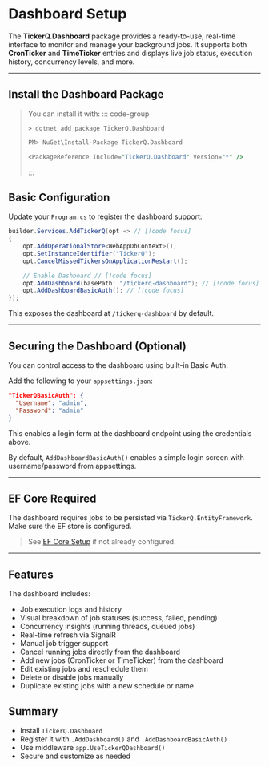 # Dashboard Setup

The **TickerQ.Dashboard** package provides a ready-to-use, real-time interface to monitor and manage your background jobs. It supports both **CronTicker** and **TimeTicker** entries and displays live job status, execution history, concurrency levels, and more.

---

## Install the Dashboard Package

>You can install it with:
>::: code-group
>```cli [.NET CLI]
>> dotnet add package TickerQ.Dashboard
>```
>```pm [Package Manager]
>PM> NuGet\Install-Package TickerQ.Dashboard
>```
>```pm [Package Reference]
><PackageReference Include="TickerQ.Dashboard" Version="*" />
>```
>:::

## Basic Configuration

Update your `Program.cs` to register the dashboard support:

```csharp
builder.Services.AddTickerQ(opt => // [!code focus]
{
    opt.AddOperationalStore<WebAppDbContext>();
    opt.SetInstanceIdentifier("TickerQ");
    opt.CancelMissedTickersOnApplicationRestart();

    // Enable Dashboard // [!code focus]
    opt.AddDashboard(basePath: "/tickerq-dashboard"); // [!code focus]
    opt.AddDashboardBasicAuth(); // [!code focus]
});
```

This exposes the dashboard at `/tickerq-dashboard` by default.

---

## Securing the Dashboard (Optional)

You can control access to the dashboard using built-in Basic Auth.

Add the following to your `appsettings.json`:

```json
"TickerQBasicAuth": {
  "Username": "admin",
  "Password": "admin"
}
```

This enables a login form at the dashboard endpoint using the credentials above.

By default, `AddDashboardBasicAuth()` enables a simple login screen with username/password from appsettings.

---

## EF Core Required

The dashboard requires jobs to be persisted via `TickerQ.EntityFramework`. Make sure the EF store is configured.

> See [EF Core Setup](/setup/tickerq-ef-core) if not already configured.

---

## Features

The dashboard includes:

- Job execution logs and history
- Visual breakdown of job statuses (success, failed, pending)
- Concurrency insights (running threads, queued jobs)
- Real-time refresh via SignalR
- Manual job trigger support
- Cancel running jobs directly from the dashboard
- Add new jobs (CronTicker or TimeTicker) from the dashboard
- Edit existing jobs and reschedule them
- Delete or disable jobs manually
- Duplicate existing jobs with a new schedule or name

## Summary

- Install `TickerQ.Dashboard`
- Register it with `.AddDashboard()` and `.AddDashboardBasicAuth()`
- Use middleware `app.UseTickerQDashboard()`
- Secure and customize as needed
